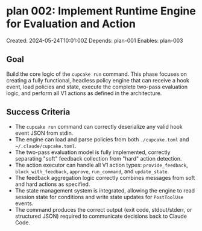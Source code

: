 # plan 002: Implement Runtime Engine for Evaluation and Action

Created: 2024-05-24T10:01:00Z
Depends: plan-001
Enables: plan-003

## Goal

Build the core logic of the `cupcake run` command. This phase focuses on creating a fully functional, headless policy engine that can receive a hook event, load policies and state, execute the complete two-pass evaluation logic, and perform all V1 actions as defined in the architecture.

## Success Criteria

- The `cupcake run` command can correctly deserialize any valid hook event JSON from stdin.
- The engine can load and parse policies from both `./cupcake.toml` and `~/.claude/cupcake.toml`.
- The two-pass evaluation model is fully implemented, correctly separating "soft" feedback collection from "hard" action detection.
- The action executor can handle all V1 action types: `provide_feedback`, `block_with_feedback`, `approve`, `run_command`, and `update_state`.
- The feedback aggregation logic correctly combines messages from soft and hard actions as specified.
- The state management system is integrated, allowing the engine to read session state for conditions and write state updates for `PostToolUse` events.
- The command produces the correct output (exit code, stdout/stderr, or structured JSON) required to communicate decisions back to Claude Code.
